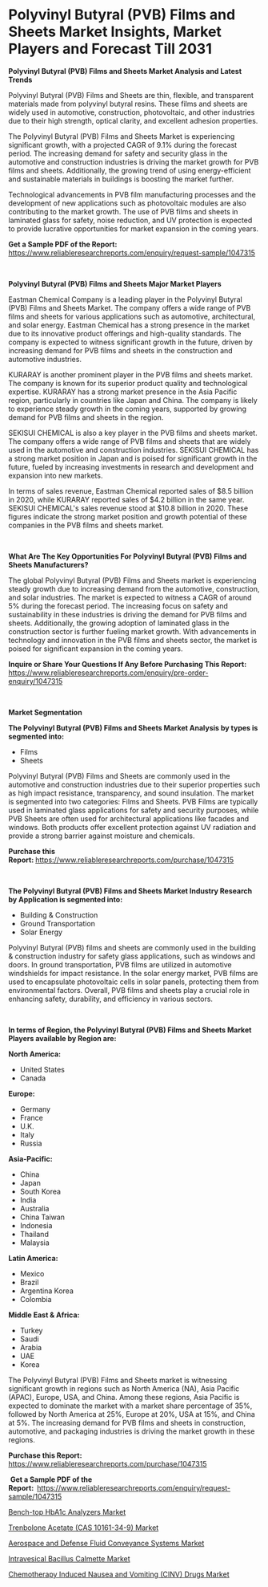 <p><h1>Polyvinyl Butyral (PVB) Films and Sheets Market Insights, Market Players and Forecast Till 2031</h1></p><p><strong>Polyvinyl Butyral (PVB) Films and Sheets Market Analysis and Latest Trends</strong></p>
<p><p>Polyvinyl Butyral (PVB) Films and Sheets are thin, flexible, and transparent materials made from polyvinyl butyral resins. These films and sheets are widely used in automotive, construction, photovoltaic, and other industries due to their high strength, optical clarity, and excellent adhesion properties.</p><p>The Polyvinyl Butyral (PVB) Films and Sheets Market is experiencing significant growth, with a projected CAGR of 9.1% during the forecast period. The increasing demand for safety and security glass in the automotive and construction industries is driving the market growth for PVB films and sheets. Additionally, the growing trend of using energy-efficient and sustainable materials in buildings is boosting the market further.</p><p>Technological advancements in PVB film manufacturing processes and the development of new applications such as photovoltaic modules are also contributing to the market growth. The use of PVB films and sheets in laminated glass for safety, noise reduction, and UV protection is expected to provide lucrative opportunities for market expansion in the coming years.</p></p>
<p><strong>Get a Sample PDF of the Report:&nbsp;</strong> <a href="https://www.reliableresearchreports.com/enquiry/request-sample/1047315">https://www.reliableresearchreports.com/enquiry/request-sample/1047315</a></p>
<p>&nbsp;</p>
<p><strong>Polyvinyl Butyral (PVB) Films and Sheets Major Market Players</strong></p>
<p><p>Eastman Chemical Company is a leading player in the Polyvinyl Butyral (PVB) Films and Sheets Market. The company offers a wide range of PVB films and sheets for various applications such as automotive, architectural, and solar energy. Eastman Chemical has a strong presence in the market due to its innovative product offerings and high-quality standards. The company is expected to witness significant growth in the future, driven by increasing demand for PVB films and sheets in the construction and automotive industries.</p><p>KURARAY is another prominent player in the PVB films and sheets market. The company is known for its superior product quality and technological expertise. KURARAY has a strong market presence in the Asia Pacific region, particularly in countries like Japan and China. The company is likely to experience steady growth in the coming years, supported by growing demand for PVB films and sheets in the region.</p><p>SEKISUI CHEMICAL is also a key player in the PVB films and sheets market. The company offers a wide range of PVB films and sheets that are widely used in the automotive and construction industries. SEKISUI CHEMICAL has a strong market position in Japan and is poised for significant growth in the future, fueled by increasing investments in research and development and expansion into new markets.</p><p>In terms of sales revenue, Eastman Chemical reported sales of $8.5 billion in 2020, while KURARAY reported sales of $4.2 billion in the same year. SEKISUI CHEMICAL's sales revenue stood at $10.8 billion in 2020. These figures indicate the strong market position and growth potential of these companies in the PVB films and sheets market.</p></p>
<p>&nbsp;</p>
<p><strong>What Are The Key Opportunities For Polyvinyl Butyral (PVB) Films and Sheets Manufacturers?</strong></p>
<p><p>The global Polyvinyl Butyral (PVB) Films and Sheets market is experiencing steady growth due to increasing demand from the automotive, construction, and solar industries. The market is expected to witness a CAGR of around 5% during the forecast period. The increasing focus on safety and sustainability in these industries is driving the demand for PVB films and sheets. Additionally, the growing adoption of laminated glass in the construction sector is further fueling market growth. With advancements in technology and innovation in the PVB films and sheets sector, the market is poised for significant expansion in the coming years.</p></p>
<p><strong>Inquire or Share Your Questions If Any Before Purchasing This Report:</strong> <a href="https://www.reliableresearchreports.com/enquiry/pre-order-enquiry/1047315">https://www.reliableresearchreports.com/enquiry/pre-order-enquiry/1047315</a></p>
<p>&nbsp;</p>
<p><strong>Market Segmentation</strong></p>
<p><strong>The Polyvinyl Butyral (PVB) Films and Sheets Market Analysis by types is segmented into:</strong></p>
<p><ul><li>Films</li><li>Sheets</li></ul></p>
<p><p>Polyvinyl Butyral (PVB) Films and Sheets are commonly used in the automotive and construction industries due to their superior properties such as high impact resistance, transparency, and sound insulation. The market is segmented into two categories: Films and Sheets. PVB Films are typically used in laminated glass applications for safety and security purposes, while PVB Sheets are often used for architectural applications like facades and windows. Both products offer excellent protection against UV radiation and provide a strong barrier against moisture and chemicals.</p></p>
<p><strong>Purchase this Report:&nbsp;</strong><a href="https://www.reliableresearchreports.com/purchase/1047315">https://www.reliableresearchreports.com/purchase/1047315</a></p>
<p>&nbsp;</p>
<p><strong>The Polyvinyl Butyral (PVB) Films and Sheets Market Industry Research by Application is segmented into:</strong></p>
<p><ul><li>Building & Construction</li><li>Ground Transportation</li><li>Solar Energy</li></ul></p>
<p><p>Polyvinyl Butyral (PVB) films and sheets are commonly used in the building & construction industry for safety glass applications, such as windows and doors. In ground transportation, PVB films are utilized in automotive windshields for impact resistance. In the solar energy market, PVB films are used to encapsulate photovoltaic cells in solar panels, protecting them from environmental factors. Overall, PVB films and sheets play a crucial role in enhancing safety, durability, and efficiency in various sectors.</p></p>
<p>&nbsp;</p>
<p><strong>In terms of Region, the Polyvinyl Butyral (PVB) Films and Sheets Market Players available by Region are:</strong></p>
<p>
    <p> <strong> North America: </strong>
        <ul>
            <li>United States</li>
            <li>Canada</li>
        </ul>
        </p> 
    <p> <strong> Europe: </strong>
        <ul>
            <li>Germany</li>
            <li>France</li>
            <li>U.K.</li>
            <li>Italy</li>
            <li>Russia</li>
        </ul>
        </p> 
    <p> <strong> Asia-Pacific: </strong>
        <ul>
            <li>China</li>
            <li>Japan</li>
            <li>South Korea</li>
            <li>India</li>
            <li>Australia</li>
            <li>China Taiwan</li>
            <li>Indonesia</li>
            <li>Thailand</li>
            <li>Malaysia</li>
        </ul>
        </p> 
    <p> <strong> Latin America: </strong>
        <ul>
            <li>Mexico</li>
            <li>Brazil</li>
            <li>Argentina Korea</li>
            <li>Colombia</li>
        </ul>
        </p> 
    <p> <strong> Middle East & Africa: </strong>
        <ul>
            <li>Turkey</li>
            <li>Saudi</li>
            <li>Arabia</li>
            <li>UAE</li>
            <li>Korea</li>
        </ul>
    </p>
    </p>
<p><p>The Polyvinyl Butyral (PVB) Films and Sheets market is witnessing significant growth in regions such as North America (NA), Asia Pacific (APAC), Europe, USA, and China. Among these regions, Asia Pacific is expected to dominate the market with a market share percentage of 35%, followed by North America at 25%, Europe at 20%, USA at 15%, and China at 5%. The increasing demand for PVB films and sheets in construction, automotive, and packaging industries is driving the market growth in these regions.</p></p>
<p><strong>Purchase this Report: </strong><a href="https://www.reliableresearchreports.com/purchase/1047315">https://www.reliableresearchreports.com/purchase/1047315</a></p>
<p>&nbsp;<strong>Get a Sample PDF of the Report:&nbsp;&nbsp;</strong><a href="https://www.reliableresearchreports.com/enquiry/request-sample/1047315">https://www.reliableresearchreports.com/enquiry/request-sample/1047315</a></p>
<p><strong></strong></p>
<p><p><a href="https://github.com/suaretopek9/Market-Research-Report-List-1/blob/main/bench-top-hba1c-analyzers-market.md">Bench-top HbA1c Analyzers Market</a></p><p><a href="https://github.com/moyahfrancoestellec51j635wcx/Market-Research-Report-List-1/blob/main/trenbolone-acetate-cas-10161-34-9-market.md">Trenbolone Acetate (CAS 10161-34-9) Market</a></p><p><a href="https://github.com/mharielmesa/Market-Research-Report-List-1/blob/main/aerospace-and-defense-fluid-conveyance-systems-market.md">Aerospace and Defense Fluid Conveyance Systems Market</a></p><p><a href="https://github.com/dringals/Market-Research-Report-List-2/blob/main/intravesical-bacillus-calmette-market.md">Intravesical Bacillus Calmette Market</a></p><p><a href="https://github.com/lbird53714/Market-Research-Report-List-3/blob/main/chemotherapy-induced-nausea-and-vomiting-cinv-drugs-market.md">Chemotherapy Induced Nausea and Vomiting (CINV) Drugs Market</a></p></p>